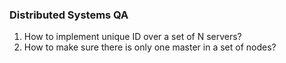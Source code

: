 ### Distributed Systems QA

1. How to implement unique ID over a set of N servers?
2. How to make sure there is only one master in a set of nodes?
